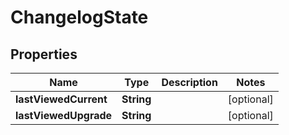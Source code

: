 # ChangelogState

## Properties
Name | Type | Description | Notes
------------ | ------------- | ------------- | -------------
**lastViewedCurrent** | **String** |  |  [optional]
**lastViewedUpgrade** | **String** |  |  [optional]

